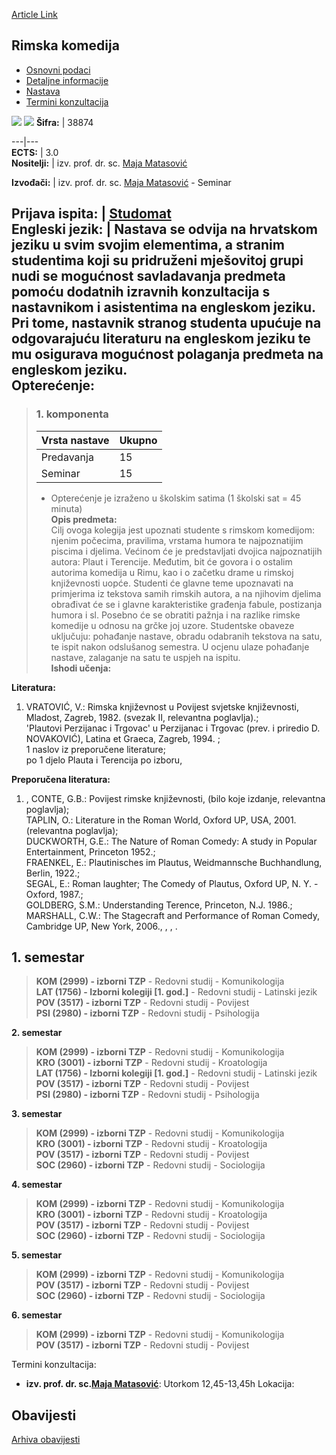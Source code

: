 [Article Link](https://www.fhs.hr/predmet/rimkom)

## Rimska komedija
  * [Osnovni podaci](https://www.fhs.hr/predmet/rimkom#v1id-523817_929854_1_0 "Osnovni podaci")
  * [Detaljne informacije](https://www.fhs.hr/predmet/rimkom#v1id-523817_929854_1_1 "Detaljne informacije")
  * [Nastava](https://www.fhs.hr/predmet/rimkom#v1id-523817_929854_1_2 "Nastava")
  * [Termini konzultacija](https://www.fhs.hr/predmet/rimkom#v1id-523817_929854_1_3 "Termini konzultacija")


[![](https://www.fhs.hr/img/flags/gif/hr.gif)](https://www.fhs.hr/predmet/rimkom) [![](https://www.fhs.hr/img/flags/gif/gb.gif)](https://www.fhs.hr/en/course/romcom)
**Šifra:** |  38874  
  
---|---  
**ECTS:** |  3.0   
**Nositelji:** |  izv. prof. dr. sc. [Maja Matasović](https://www.fhs.hr/djelatnik/maja.matasovic)   
  
**Izvođači:** |  izv. prof. dr. sc. [Maja Matasović](https://www.fhs.hr/djelatnik/maja.matasovic) - Seminar  
  
**Prijava ispita:** |  [Studomat](http://www.isvu.hr/studomat)  
**Engleski jezik:** |  Nastava se odvija na hrvatskom jeziku u svim svojim elementima, a stranim studentima koji su pridruženi mješovitoj grupi nudi se mogućnost savladavanja predmeta pomoću dodatnih izravnih konzultacija s nastavnikom i asistentima na engleskom jeziku. Pri tome, nastavnik stranog studenta upućuje na odgovarajuću literaturu na engleskom jeziku te mu osigurava mogućnost polaganja predmeta na engleskom jeziku.   
**Opterećenje:**  
---  
> ### 1. komponenta
> | Vrsta nastave | Ukupno  
> ---|---  
> Predavanja | 15  
> Seminar | 15  
> * Opterećenje je izraženo u školskim satima (1 školski sat = 45 minuta)   
**Opis predmeta:**  
> Cilj ovoga kolegija jest upoznati studente s rimskom komedijom: njenim počecima, pravilima, vrstama humora te najpoznatijim piscima i djelima. Većinom će je predstavljati dvojica najpoznatijih autora: Plaut i Terencije. Međutim, bit će govora i o ostalim autorima komedija u Rimu, kao i o začetku drame u rimskoj književnosti uopće. Studenti će glavne teme upoznavati na primjerima iz tekstova samih rimskih autora, a na njihovim djelima obrađivat će se i glavne karakteristike građenja fabule, postizanja humora i sl. Posebno će se obratiti pažnja i na razlike rimske komedije u odnosu na grčke joj uzore. Studentske obaveze uključuju: pohađanje nastave, obradu odabranih tekstova na satu, te ispit nakon odslušanog semestra. U ocjenu ulaze pohađanje nastave, zalaganje na satu te uspjeh na ispitu.  
**Ishodi učenja:**  

  
**Literatura:**  
  1. VRATOVIĆ, V.: Rimska književnost u Povijest svjetske književnosti, Mladost, Zagreb, 1982. (svezak II, relevantna poglavlja).;   
'Plautovi Perzijanac i Trgovac' u Perzijanac i Trgovac (prev. i priredio D. NOVAKOVIĆ), Latina et Graeca, Zagreb, 1994. ;   
1 naslov iz preporučene literature;   
po 1 djelo Plauta i Terencija po izboru, 

  
**Preporučena literatura:**  
  1. , CONTE, G.B.: Povijest rimske književnosti, (bilo koje izdanje, relevantna poglavlja);   
TAPLIN, O.: Literature in the Roman World, Oxford UP, USA, 2001. (relevantna poglavlja);   
DUCKWORTH, G.E.: The Nature of Roman Comedy: A study in Popular Entertainment, Princeton 1952.;   
FRAENKEL, E.: Plautinisches im Plautus, Weidmannsche Buchhandlung, Berlin, 1922.;   
SEGAL, E.: Roman laughter; The Comedy of Plautus, Oxford UP, N. Y. - Oxford, 1987.;   
GOLDBERG, S.M.: Understanding Terence, Princeton, N.J. 1986.;  
MARSHALL, C.W.: The Stagecraft and Performance of Roman Comedy, Cambridge UP, New York, 2006., , , .

  
**1. semestar**  
---  
> **KOM (2999) - izborni TZP** - Redovni studij - Komunikologija  
>  **LAT (1756) - Izborni kolegiji [1. god.]** - Redovni studij - Latinski jezik  
>  **POV (3517) - izborni TZP** - Redovni studij - Povijest  
>  **PSI (2980) - izborni TZP** - Redovni studij - Psihologija  
>   
  
**2. semestar**  
> **KOM (2999) - izborni TZP** - Redovni studij - Komunikologija  
>  **KRO (3001) - izborni TZP** - Redovni studij - Kroatologija  
>  **LAT (1756) - Izborni kolegiji [1. god.]** - Redovni studij - Latinski jezik  
>  **POV (3517) - izborni TZP** - Redovni studij - Povijest  
>  **PSI (2980) - izborni TZP** - Redovni studij - Psihologija  
>   
  
**3. semestar**  
> **KOM (2999) - izborni TZP** - Redovni studij - Komunikologija  
>  **KRO (3001) - izborni TZP** - Redovni studij - Kroatologija  
>  **POV (3517) - izborni TZP** - Redovni studij - Povijest  
>  **SOC (2960) - izborni TZP** - Redovni studij - Sociologija  
>   
  
**4. semestar**  
> **KOM (2999) - izborni TZP** - Redovni studij - Komunikologija  
>  **KRO (3001) - izborni TZP** - Redovni studij - Kroatologija  
>  **POV (3517) - izborni TZP** - Redovni studij - Povijest  
>  **SOC (2960) - izborni TZP** - Redovni studij - Sociologija  
>   
  
**5. semestar**  
> **KOM (2999) - izborni TZP** - Redovni studij - Komunikologija  
>  **POV (3517) - izborni TZP** - Redovni studij - Povijest  
>  **SOC (2960) - izborni TZP** - Redovni studij - Sociologija  
>   
  
**6. semestar**  
> **KOM (2999) - izborni TZP** - Redovni studij - Komunikologija  
>  **POV (3517) - izborni TZP** - Redovni studij - Povijest  
>   
Termini konzultacija: 
  * **izv. prof. dr. sc.[Maja Matasović](https://www.fhs.hr/djelatnik/maja.matasovic)**: 
Utorkom 12,45-13,45h
Lokacija: 


## Obavijesti
[Arhiva obavijesti](https://www.fhs.hr/predmet/rimkom?@=20sbm#news_110207 "Arhiva obavijesti")
